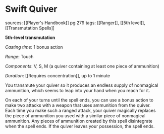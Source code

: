 # Swift Quiver
sources: [[Player's Handbook]] pg 279
tags: [[Ranger]], [[5th level]], [[Transmutation Spells]]

**5th-level transmutation**

*Casting time*: 1 bonus action

*Range*: Touch

*Components*: V, S, M (a quiver containing at least one piece of ammunition)

*Duration*: [[Requires concentration]], up to 1 minute

You transmute your quiver so it produces an endless supply of nonmagical ammunition, which seems to leap into your hand when you reach for it.

On each of your turns until the spell ends, you can use a bonus action to make two attacks with a weapon that uses ammunition from the quiver. Each time you make such a ranged attack, your quiver magically replaces the piece of ammunition you used with a similar piece of nonmagical ammunition. Any pieces of ammunition created by this spell disintegrate when the spell ends. If the quiver leaves your possession, the spell ends.
